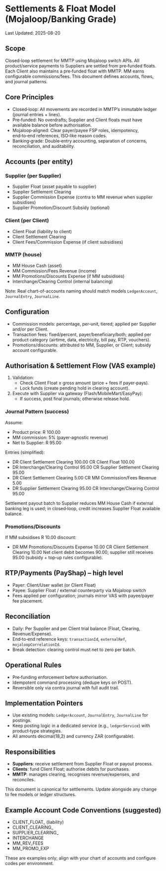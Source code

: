 # Settlements & Float Model (Mojaloop/Banking Grade)

Last Updated: 2025-08-20

## Scope
Closed‑loop settlement for MMTP using Mojaloop switch APIs. All product/service payments to Suppliers are settled from pre‑funded floats. Each Client also maintains a pre‑funded float with MMTP. MM earns configurable commissions/fees. This document defines accounts, flows, and journal patterns.

## Core Principles
- Closed‑loop: All movements are recorded in MMTP’s immutable ledger (journal entries + lines).
- Pre‑funded: No overdrafts; Supplier and Client floats must have available balance before authorisation.
- Mojaloop‑aligned: Clear payer/payee FSP roles, idempotency, end‑to‑end references, ISO‑like reason codes.
- Banking‑grade: Double‑entry accounting, separation of concerns, reconciliation, and auditability.

## Accounts (per entity)
### Supplier (per Supplier)
- Supplier Float (asset payable to supplier)
- Supplier Settlement Clearing
- Supplier Commission Expense (contra to MM revenue when supplier subsidises)
- Supplier Promotion/Discount Subsidy (optional)

### Client (per Client)
- Client Float (liability to client)
- Client Settlement Clearing
- Client Fees/Commission Expense (if client subsidises)

### MMTP (house)
- MM House Cash (asset)
- MM Commission/Fees Revenue (income)
- MM Promotions/Discounts Expense (if MM subsidises)
- Interchange/Clearing Control (internal balancing)

Note: Real chart-of-accounts naming should match models `LedgerAccount`, `JournalEntry`, `JournalLine`.

## Configuration
- Commission models: percentage, per‑unit, tiered; applied per Supplier and/or per Client.
- Transaction fees: fixed/percent, payer/beneficiary/both; applied per product category (airtime, data, electricity, bill pay, RTP, vouchers).
- Promotions/discounts: attributed to MM, Supplier, or Client; subsidy account configurable.

## Authorisation & Settlement Flow (VAS example)
1) Validation:
   - Check Client Float ≥ gross amount (price + fees if payer‑pays).
   - Lock funds (create pending hold in clearing account).
2) Execute with Supplier via gateway (Flash/MobileMart/EasyPay):
   - If success, post final journals; otherwise release hold.

### Journal Pattern (success)
Assume:
- Product price: R 100.00
- MM commission: 5% (payer‑agnostic revenue)
- Net to Supplier: R 95.00

Entries (simplified):
- DR Client Settlement Clearing     100.00
  CR Client Float                   100.00
- DR Interchange/Clearing Control    95.00
  CR Supplier Settlement Clearing    95.00
- DR Client Settlement Clearing       5.00
  CR MM Commission/Fees Revenue       5.00
- DR Supplier Settlement Clearing    95.00
  CR Interchange/Clearing Control    95.00

Settlement payout batch to Supplier reduces MM House Cash if external banking leg is used; in closed‑loop, credit increases Supplier Float available balance.

### Promotions/Discounts
If MM subsidises R 10.00 discount:
- DR MM Promotions/Discounts Expense   10.00
  CR Client Settlement Clearing        10.00
Net client debit becomes 90.00; supplier still receives 95.00 (subsidy + top‑up rules configurable).

## RTP/Payments (PayShap) – high level
- Payer: Client/User wallet (or Client Float)
- Payee: Supplier Float / external counterparty via Mojaloop switch
- Fees applied per configuration; journals mirror VAS with payee/payer fee placement.

## Reconciliation
- Daily: Per Supplier and per Client trial balance (Float, Clearing, Revenue/Expense).
- End‑to‑end reference keys: `transactionId`, `externalRef`, `mojaloopCorrelationId`.
- Break detection: clearing control must net to zero per batch.

## Operational Rules
- Pre‑funding enforcement before authorisation.
- Idempotent command processing (dedupe keys on POST).
- Reversible only via contra journal with full audit trail.

## Implementation Pointers
- Use existing models: `LedgerAccount`, `JournalEntry`, `JournalLine` for postings.
- Keep posting logic in a dedicated service (e.g., `ledgerService`) with product‑type strategies.
- All amounts decimal(18,2) and currency ZAR (configurable).

## Responsibilities
- **Suppliers**: receive settlement from Supplier Float or payout process.
- **Clients**: fund Client Float; authorise debits for purchases.
- **MMTP**: manages clearing, recognises revenue/expenses, and reconciles.

This document is canonical for settlements. Update alongside any change to fee models or ledger structures.

## Example Account Code Conventions (suggested)
- CLIENT_FLOAT_<clientId> (liability)
- CLIENT_CLEARING_<clientId>
- SUPPLIER_CLEARING_<supplierId>
- INTERCHANGE
- MM_REV_FEES
- MM_PROMO_EXP

These are examples only; align with your chart of accounts and configure codes per environment.
